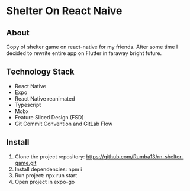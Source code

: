 # Shelter On React Naive

## About

Copy of shelter game on react-native for my friends.
After some time I decided to rewrite entire app on Flutter in faraway bright future.

## Technology Stack

+ React Native
+ Expo
+ React Native reanimated
+ Typescript
+ Mobx
+ Feature Sliced Design (FSD)
+ Git Commit Convention and GitLab Flow

## Install

1. Clone the project repository: https://github.com/Rumba13/rn-shelter-game.git
2. Install dependencies: npm i 
3. Run project: npx run start
4. Open project in expo-go
